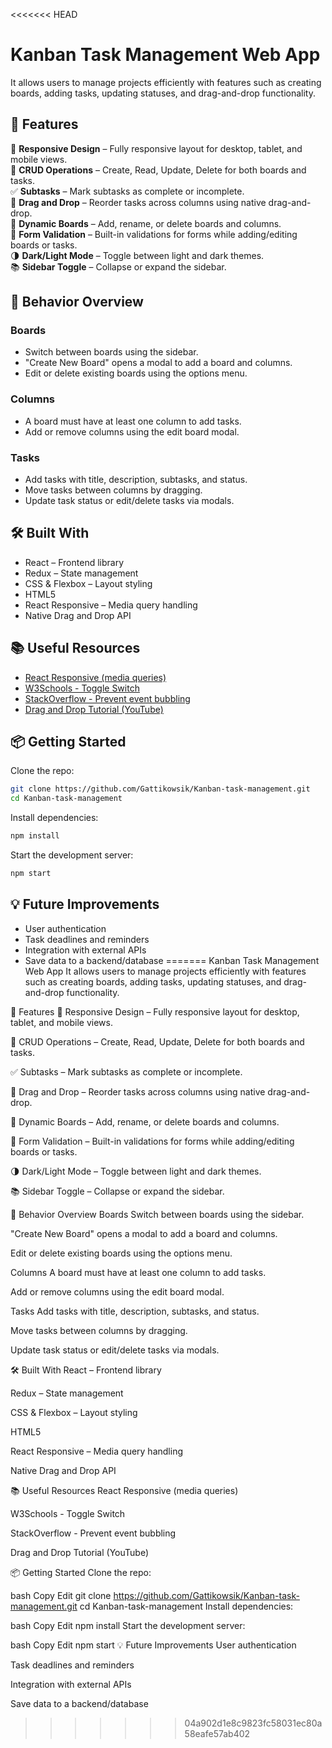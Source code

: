 <<<<<<< HEAD
# Kanban Task Management Web App

It allows users to manage projects efficiently with features such as creating boards, adding tasks, updating statuses, and drag-and-drop functionality.

## 🚀 Features

📱 **Responsive Design** – Fully responsive layout for desktop, tablet, and mobile views.  
🎯 **CRUD Operations** – Create, Read, Update, Delete for both boards and tasks.  
✅ **Subtasks** – Mark subtasks as complete or incomplete.  
🧠 **Drag and Drop** – Reorder tasks across columns using native drag-and-drop.  
📂 **Dynamic Boards** – Add, rename, or delete boards and columns.  
🔐 **Form Validation** – Built-in validations for forms while adding/editing boards or tasks.  
🌗 **Dark/Light Mode** – Toggle between light and dark themes.  
📚 **Sidebar Toggle** – Collapse or expand the sidebar.

## 📌 Behavior Overview

### Boards
- Switch between boards using the sidebar.
- "Create New Board" opens a modal to add a board and columns.
- Edit or delete existing boards using the options menu.

### Columns
- A board must have at least one column to add tasks.
- Add or remove columns using the edit board modal.

### Tasks
- Add tasks with title, description, subtasks, and status.
- Move tasks between columns by dragging.
- Update task status or edit/delete tasks via modals.

## 🛠 Built With

- React – Frontend library  
- Redux – State management  
- CSS & Flexbox – Layout styling  
- HTML5  
- React Responsive – Media query handling  
- Native Drag and Drop API

## 📚 Useful Resources

- [React Responsive (media queries)](https://www.npmjs.com/package/react-responsive)  
- [W3Schools - Toggle Switch](https://www.w3schools.com/howto/howto_css_switch.asp)  
- [StackOverflow - Prevent event bubbling](https://stackoverflow.com/questions/9183381/how-to-have-click-event-only-fire-on-parent-div-not-children)  
- [Drag and Drop Tutorial (YouTube)](https://www.youtube.com/watch?v=u65Y-vqYNAk)

## 📦 Getting Started

Clone the repo:
```bash
git clone https://github.com/Gattikowsik/Kanban-task-management.git
cd Kanban-task-management
```

Install dependencies:
```bash
npm install
```

Start the development server:
```bash
npm start
```

## 💡 Future Improvements

- User authentication  
- Task deadlines and reminders  
- Integration with external APIs  
- Save data to a backend/database
=======
Kanban Task Management Web App
It allows users to manage projects efficiently with features such as creating boards, adding tasks, updating statuses, and drag-and-drop functionality.

🚀 Features
📱 Responsive Design – Fully responsive layout for desktop, tablet, and mobile views.

🎯 CRUD Operations – Create, Read, Update, Delete for both boards and tasks.

✅ Subtasks – Mark subtasks as complete or incomplete.

🧠 Drag and Drop – Reorder tasks across columns using native drag-and-drop.

📂 Dynamic Boards – Add, rename, or delete boards and columns.

🔐 Form Validation – Built-in validations for forms while adding/editing boards or tasks.

🌗 Dark/Light Mode – Toggle between light and dark themes.

📚 Sidebar Toggle – Collapse or expand the sidebar.

📌 Behavior Overview
Boards
Switch between boards using the sidebar.

"Create New Board" opens a modal to add a board and columns.

Edit or delete existing boards using the options menu.

Columns
A board must have at least one column to add tasks.

Add or remove columns using the edit board modal.

Tasks
Add tasks with title, description, subtasks, and status.

Move tasks between columns by dragging.

Update task status or edit/delete tasks via modals.

🛠 Built With
React – Frontend library

Redux – State management

CSS & Flexbox – Layout styling

HTML5

React Responsive – Media query handling

Native Drag and Drop API

📚 Useful Resources
React Responsive (media queries)

W3Schools - Toggle Switch

StackOverflow - Prevent event bubbling

Drag and Drop Tutorial (YouTube)

📦 Getting Started
Clone the repo:

bash
Copy
Edit
git clone https://github.com/Gattikowsik/Kanban-task-management.git
cd Kanban-task-management
Install dependencies:

bash
Copy
Edit
npm install
Start the development server:

bash
Copy
Edit
npm start
💡 Future Improvements
User authentication

Task deadlines and reminders

Integration with external APIs

Save data to a backend/database
>>>>>>> 04a902d1e8c9823fc58031ec80a58eafe57ab402
